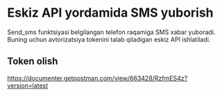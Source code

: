 # Eskiz API yordamida SMS yuborish
Send_sms funktsiyasi belgilangan telefon raqamiga SMS xabar yuboradi. Buning uchun avtorizatsiya tokenini talab qiladigan eskiz API ishlatiladi.

## Token olish
https://documenter.getpostman.com/view/663428/RzfmES4z?version=latest

